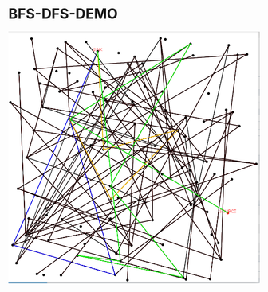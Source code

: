 # BFS-DFS-DEMO
![](https://github.com/LuisRobaina/BFS-DFS-DEMO/blob/master/Screenshot%20from%202018-12-09%2020-35-59.png)  
        
